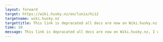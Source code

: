 ```yaml
---
layout: forward
target: https://wiki.husky.nz/en/lunix/hi12
targetname: wiki.husky.nz
targettitle: This link is depracated all docs are now on Wiki.husky.nz, I will take you there plese wait
time: 10
message: This link is depracated all docs are now on Wiki.husky.nz, I will take you there plese wait
---
```

